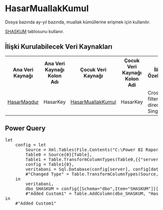 <h1>HasarMuallakKumul</h1>
Dosya bazında ay-yıl bazında, muallak kümüllerine erişmek için kullanılır.

<a href="../Tablolar/SHASKUM.md">SHASKUM</a> tablosunu kullanır.
<h2>İlişki Kurulabilecek Veri Kaynakları</h2>
<table>
<tr>
<th>Ana Veri Kaynağı</th>
<th>Ana Veri Kaynağı Kolon Adı</th>
<th>Çocuk Veri Kaynağı</th>
<th>Çocuk Veri Kaynağı Kolon Adi</th>
<th>İlişki Özellikleri</th>
</tr>
<tr>
<td><a href="../VeriKaynaklari/HasarMagdur.md">HasarMagdur</a></td>
<td>HasarKey</td>
<td><a href="../VeriKaynaklari/HasarMuallakKumul.md">HasarMuallakKumul</a></td>
<td>HasarKey</td>
<td>Cross filter direction: Single</td>
</tr>
</table>


<h2>Power Query</h2>
<pre>
let
    config = let
        Source = Xml.Tables(File.Contents("C:\Power BI Raporlar\config.xml")),
        Table0 = Source{0}[Table],
        Table1 = Table.TransformColumnTypes(Table0,{{"server", type text}, {"database", type text}}),
        config = Table1{0},
        veritabani = Sql.Database(config[server], config[database]),
        #"Changed Type" = Table.TransformColumnTypes(Source,{{"server", type text}, {"database", type text}})
    in
        veritabani,
        dbo_SHASKUM = config{[Schema="dbo",Item="SHASKUM"]}[Data],
        #"Added Custom1" = Table.AddColumn(dbo_SHASKUM, "HasarKey", each [HKOD]&"_"&[HILKODU]&"_"&[HDOSYA_NO]&"_"&[HSIRA_NO])
in
    #"Added Custom1"
</pre>

